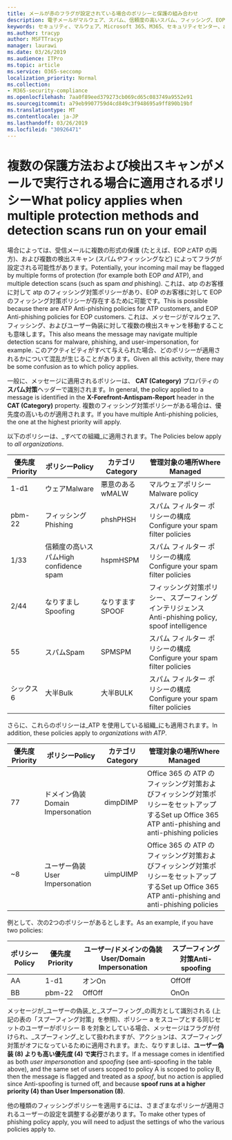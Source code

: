 ```yaml
---
title: メールが赤のフラグが設定されている場合のポリシーと保護の組み合わせ
description: 電子メールがマルウェア、スパム、信頼度の高いスパム、フィッシング、EOP によって、または ATP によってマークされたときに適用されるポリシーと実行するアクション。
keywords: セキュリティ、マルウェア、Microsoft 365、M365、セキュリティセンター、atp、Windows Defender ATP、Office 365 atp、Azure atp
ms.author: tracyp
author: MSFTTracyp
manager: laurawi
ms.date: 03/26/2019
ms.audience: ITPro
ms.topic: article
ms.service: O365-seccomp
localization_priority: Normal
ms.collection:
- M365-security-compliance
ms.openlocfilehash: 7aa0f89eed379273cb069cd65c083749a9552e91
ms.sourcegitcommit: a79eb9907759d4cd849c3f948695a9ff890b19bf
ms.translationtype: MT
ms.contentlocale: ja-JP
ms.lasthandoff: 03/26/2019
ms.locfileid: "30926471"
---
```

# <a name="what-policy-applies-when-multiple-protection-methods-and-detection-scans-run-on-your-email"></a><span data-ttu-id="057ca-104">複数の保護方法および検出スキャンがメールで実行される場合に適用されるポリシー</span><span class="sxs-lookup"><span data-stu-id="057ca-104">What policy applies when multiple protection methods and detection scans run on your email</span></span>

<span data-ttu-id="057ca-105">場合によっては、受信メールに複数の形式の保護 (たとえば、EOP*と*ATP の両方)、および複数の検出スキャン (スパム*や*フィッシングなど) によってフラグが設定される可能性があります。</span><span class="sxs-lookup"><span data-stu-id="057ca-105">Potentially, your incoming mail may be flagged by multiple forms of protection (for example both EOP *and* ATP), and multiple detection scans (such as spam *and* phishing).</span></span> <span data-ttu-id="057ca-106">これは、atp のお客様に対して atp のフィッシング対策ポリシーがあり、EOP のお客様に対して EOP のフィッシング対策ポリシーが存在するために可能です。</span><span class="sxs-lookup"><span data-stu-id="057ca-106">This is possible because there are ATP Anti-phishing policies for ATP customers, and EOP Anti-phishing policies for EOP customers.</span></span> <span data-ttu-id="057ca-107">これは、メッセージがマルウェア、フィッシング、およびユーザー偽装に対して複数の検出スキャンを移動することも意味します。</span><span class="sxs-lookup"><span data-stu-id="057ca-107">This also means the message may navigate multiple detection scans for malware, phishing, and user-impersonation, for example.</span></span> <span data-ttu-id="057ca-108">このアクティビティがすべて与えられた場合、どのポリシーが適用されるかについて混乱が生じることがあります。</span><span class="sxs-lookup"><span data-stu-id="057ca-108">Given all this activity, there may be some confusion as to which policy applies.</span></span>

<span data-ttu-id="057ca-109">一般に、メッセージに適用されるポリシーは、 **CAT (Category)** プロパティの**スパム対策**ヘッダーで識別されます。</span><span class="sxs-lookup"><span data-stu-id="057ca-109">In general, the policy applied to a message is identified in the **X-Forefront-Antispam-Report** header in the **CAT (Category)** property.</span></span> <span data-ttu-id="057ca-110">複数のフィッシング対策ポリシーがある場合は、優先度の高いものが適用されます。</span><span class="sxs-lookup"><span data-stu-id="057ca-110">If you have multiple Anti-phishing policies, the one at the highest priority will apply.</span></span>

<span data-ttu-id="057ca-111">以下のポリシーは、_すべての組織_に適用されます。</span><span class="sxs-lookup"><span data-stu-id="057ca-111">The Policies below apply to _all organizations_.</span></span>

|<span data-ttu-id="057ca-112">優先度</span><span class="sxs-lookup"><span data-stu-id="057ca-112">Priority</span></span> |<span data-ttu-id="057ca-113">ポリシー</span><span class="sxs-lookup"><span data-stu-id="057ca-113">Policy</span></span>  |<span data-ttu-id="057ca-114">カテゴリ</span><span class="sxs-lookup"><span data-stu-id="057ca-114">Category</span></span>  |<span data-ttu-id="057ca-115">管理対象の場所</span><span class="sxs-lookup"><span data-stu-id="057ca-115">Where Managed</span></span> |
|---------|---------|---------|---------|
|<span data-ttu-id="057ca-116">1-d</span><span class="sxs-lookup"><span data-stu-id="057ca-116">1</span></span>     | <span data-ttu-id="057ca-117">ウェア</span><span class="sxs-lookup"><span data-stu-id="057ca-117">Malware</span></span>      | <span data-ttu-id="057ca-118">悪意のある w</span><span class="sxs-lookup"><span data-stu-id="057ca-118">MALW</span></span>      | <span data-ttu-id="057ca-119">マルウェアポリシー</span><span class="sxs-lookup"><span data-stu-id="057ca-119">Malware policy</span></span>   |
|<span data-ttu-id="057ca-120">pbm-2</span><span class="sxs-lookup"><span data-stu-id="057ca-120">2</span></span>     | <span data-ttu-id="057ca-121">フィッシング</span><span class="sxs-lookup"><span data-stu-id="057ca-121">Phishing</span></span>     | <span data-ttu-id="057ca-122">phsh</span><span class="sxs-lookup"><span data-stu-id="057ca-122">PHSH</span></span>     | <span data-ttu-id="057ca-123">スパム フィルター ポリシーの構成</span><span class="sxs-lookup"><span data-stu-id="057ca-123">Configure your spam filter policies</span></span>     |
|<span data-ttu-id="057ca-124">1/3</span><span class="sxs-lookup"><span data-stu-id="057ca-124">3</span></span>     | <span data-ttu-id="057ca-125">信頼度の高いスパム</span><span class="sxs-lookup"><span data-stu-id="057ca-125">High confidence spam</span></span>      | <span data-ttu-id="057ca-126">hspm</span><span class="sxs-lookup"><span data-stu-id="057ca-126">HSPM</span></span>        | <span data-ttu-id="057ca-127">スパム フィルター ポリシーの構成</span><span class="sxs-lookup"><span data-stu-id="057ca-127">Configure your spam filter policies</span></span>        |
|<span data-ttu-id="057ca-128">2/4</span><span class="sxs-lookup"><span data-stu-id="057ca-128">4</span></span>     | <span data-ttu-id="057ca-129">なりすまし</span><span class="sxs-lookup"><span data-stu-id="057ca-129">Spoofing</span></span>        | <span data-ttu-id="057ca-130">なりすます</span><span class="sxs-lookup"><span data-stu-id="057ca-130">SPOOF</span></span>        | <span data-ttu-id="057ca-131">フィッシング対策ポリシー、スプーフィングインテリジェンス</span><span class="sxs-lookup"><span data-stu-id="057ca-131">Anti-phishing policy, spoof intelligence</span></span>        |
|<span data-ttu-id="057ca-132">5</span><span class="sxs-lookup"><span data-stu-id="057ca-132">5</span></span>     | <span data-ttu-id="057ca-133">スパム</span><span class="sxs-lookup"><span data-stu-id="057ca-133">Spam</span></span>         | <span data-ttu-id="057ca-134">SPM</span><span class="sxs-lookup"><span data-stu-id="057ca-134">SPM</span></span>         | <span data-ttu-id="057ca-135">スパム フィルター ポリシーの構成</span><span class="sxs-lookup"><span data-stu-id="057ca-135">Configure your spam filter policies</span></span>         |
|<span data-ttu-id="057ca-136">シックス</span><span class="sxs-lookup"><span data-stu-id="057ca-136">6</span></span>     | <span data-ttu-id="057ca-137">大半</span><span class="sxs-lookup"><span data-stu-id="057ca-137">Bulk</span></span>         | <span data-ttu-id="057ca-138">大半</span><span class="sxs-lookup"><span data-stu-id="057ca-138">BULK</span></span>        | <span data-ttu-id="057ca-139">スパム フィルター ポリシーの構成</span><span class="sxs-lookup"><span data-stu-id="057ca-139">Configure your spam filter policies</span></span>         |

<span data-ttu-id="057ca-140">さらに、これらのポリシーは_ATP を使用している組織_にも適用されます。</span><span class="sxs-lookup"><span data-stu-id="057ca-140">In addition, these policies apply to _organizations with ATP_.</span></span>

|<span data-ttu-id="057ca-141">優先度</span><span class="sxs-lookup"><span data-stu-id="057ca-141">Priority</span></span> |<span data-ttu-id="057ca-142">ポリシー</span><span class="sxs-lookup"><span data-stu-id="057ca-142">Policy</span></span>  |<span data-ttu-id="057ca-143">カテゴリ</span><span class="sxs-lookup"><span data-stu-id="057ca-143">Category</span></span>  |<span data-ttu-id="057ca-144">管理対象の場所</span><span class="sxs-lookup"><span data-stu-id="057ca-144">Where Managed</span></span> |
|---------|---------|---------|---------|
|<span data-ttu-id="057ca-145">7</span><span class="sxs-lookup"><span data-stu-id="057ca-145">7</span></span>     | <span data-ttu-id="057ca-146">ドメイン偽装</span><span class="sxs-lookup"><span data-stu-id="057ca-146">Domain Impersonation</span></span>         | <span data-ttu-id="057ca-147">dimp</span><span class="sxs-lookup"><span data-stu-id="057ca-147">DIMP</span></span>         | <span data-ttu-id="057ca-148">Office 365 の ATP のフィッシング対策およびフィッシング対策ポリシーをセットアップする</span><span class="sxs-lookup"><span data-stu-id="057ca-148">Set up Office 365 ATP anti-phishing and anti-phishing policies</span></span>        |
|<span data-ttu-id="057ca-149">~</span><span class="sxs-lookup"><span data-stu-id="057ca-149">8</span></span>     | <span data-ttu-id="057ca-150">ユーザー偽装</span><span class="sxs-lookup"><span data-stu-id="057ca-150">User Impersonation</span></span>        | <span data-ttu-id="057ca-151">uimp</span><span class="sxs-lookup"><span data-stu-id="057ca-151">UIMP</span></span>         | <span data-ttu-id="057ca-152">Office 365 の ATP のフィッシング対策およびフィッシング対策ポリシーをセットアップする</span><span class="sxs-lookup"><span data-stu-id="057ca-152">Set up Office 365 ATP anti-phishing and anti-phishing policies</span></span>         |

<span data-ttu-id="057ca-153">例として、次の2つのポリシーがあるとします。</span><span class="sxs-lookup"><span data-stu-id="057ca-153">As an example, if you have two policies:</span></span>

|<span data-ttu-id="057ca-154">ポリシー</span><span class="sxs-lookup"><span data-stu-id="057ca-154">Policy</span></span>  |<span data-ttu-id="057ca-155">優先度</span><span class="sxs-lookup"><span data-stu-id="057ca-155">Priority</span></span>  |<span data-ttu-id="057ca-156">ユーザー/ドメインの偽装</span><span class="sxs-lookup"><span data-stu-id="057ca-156">User/Domain Impersonation</span></span>  |<span data-ttu-id="057ca-157">スプーフィング対策</span><span class="sxs-lookup"><span data-stu-id="057ca-157">Anti-spoofing</span></span>  |
|---------|---------|---------|---------|
|<span data-ttu-id="057ca-158">A</span><span class="sxs-lookup"><span data-stu-id="057ca-158">A</span></span>     | <span data-ttu-id="057ca-159">1-d</span><span class="sxs-lookup"><span data-stu-id="057ca-159">1</span></span>        | <span data-ttu-id="057ca-160">オン</span><span class="sxs-lookup"><span data-stu-id="057ca-160">On</span></span>        |<span data-ttu-id="057ca-161">Off</span><span class="sxs-lookup"><span data-stu-id="057ca-161">Off</span></span>         |
|<span data-ttu-id="057ca-162">B</span><span class="sxs-lookup"><span data-stu-id="057ca-162">B</span></span>     | <span data-ttu-id="057ca-163">pbm-2</span><span class="sxs-lookup"><span data-stu-id="057ca-163">2</span></span>        | <span data-ttu-id="057ca-164">Off</span><span class="sxs-lookup"><span data-stu-id="057ca-164">Off</span></span>        | <span data-ttu-id="057ca-165">On</span><span class="sxs-lookup"><span data-stu-id="057ca-165">On</span></span>        |

<span data-ttu-id="057ca-166">メッセージが_ユーザーの偽装_と_スプーフィング_の両方として識別される (上記の表の「スプーフィング対策」を参照)、ポリシー a をスコープとする同じセットのユーザーがポリシー B を対象としている場合、メッセージはフラグが付けられ、_スプーフィング_として扱われますが、アクションは、スプーフィング対策がオフになっているために適用されます。また、なりすましは、**ユーザー偽装 (8) よりも高い優先度 (4) で実行**されます。</span><span class="sxs-lookup"><span data-stu-id="057ca-166">If a message comes in identified as both _user impersonation_ and _spoofing_ (see anti-spoofing in the table above), and the same set of users scoped to policy A is scoped to policy B, then the message is flagged and treated as a _spoof_, but no action is applied since Anti-spoofing is turned off, and because **spoof runs at a higher priority (4) than User Impersonation (8)**.</span></span>

<span data-ttu-id="057ca-167">他の種類のフィッシングポリシーを適用するには、さまざまなポリシーが適用されるユーザーの設定を調整する必要があります。</span><span class="sxs-lookup"><span data-stu-id="057ca-167">To make other types of phishing policy apply, you will need to adjust the settings of who the various policies apply to.</span></span>



